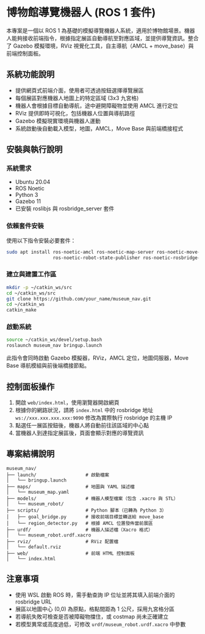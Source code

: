 # 博物館導覽機器人 (ROS 1 套件)

本專案是一個以 ROS 1 為基礎的模擬導覽機器人系統，適用於博物館場景。機器人能夠接收前端指令，根據指定展區自動導航至對應區域，並提供導覽資訊。整合了 Gazebo 模擬環境，RViz 視覺化工具，自主導航（AMCL + move\_base）與前端控制面板。

## 系統功能說明
* 提供網頁式前端介面，使用者可透過按鈕選擇導覽展區
* 每個展區對應機器人地圖上的特定區域 (3x3 九宮格)
* 機器人會根據目標自動導航，途中避開障礙物並使用 AMCL 進行定位
* RViz 提供即時可視化，包括機器人位置與導航路徑
* Gazebo 模擬現實環境與機器人運動
* 系統啟動後自動載入模型，地圖，AMCL，Move Base 與前端橋接程式

## 安裝與執行說明
### 系統需求
* Ubuntu 20.04
* ROS Noetic
* Python 3
* Gazebo 11
* 已安裝 roslibjs 與 rosbridge\_server 套件

### 依賴套件安裝
使用以下指令安裝必要套件：

```bash
sudo apt install ros-noetic-amcl ros-noetic-map-server ros-noetic-move-base \
                 ros-noetic-robot-state-publisher ros-noetic-rosbridge-server
```

### 建立與建置工作區
```bash
mkdir -p ~/catkin_ws/src
cd ~/catkin_ws/src
git clone https://github.com/your_name/museum_nav.git
cd ~/catkin_ws
catkin_make
```

### 啟動系統
```bash
source ~/catkin_ws/devel/setup.bash
roslaunch museum_nav bringup.launch
```

此指令會同時啟動 Gazebo 模擬器，RViz，AMCL 定位，地圖伺服器，Move Base 導航模組與前後端橋接節點。

## 控制面板操作

1. 開啟 `web/index.html`，使用瀏覽器開啟網頁
2. 根據你的網路狀況，請將 `index.html` 中的 rosbridge 地址 `ws://xxx.xxx.xxx.xxx:9090` 修改為實際執行 rosbridge 的主機 IP
3. 點選任一展區按鈕後，機器人將自動前往該區域的中心點
4. 當機器人到達指定展區後，頁面會顯示對應的導覽資訊

## 專案結構說明

```
museum_nav/
├── launch/                  # 啟動檔案
│   └── bringup.launch
├── maps/                    # 地圖與 YAML 描述檔
│   └── museum_map.yaml
├── models/                  # 機器人模型檔案（包含 .xacro 與 STL）
│   └── museum_robot/
├── scripts/                 # Python 腳本（已轉為 Python 3）
│   ├── goal_bridge.py       # 接收前端目標並轉送給 move_base
│   └── region_detector.py   # 根據 AMCL 位置發佈當前展區
├── urdf/                    # 機器人描述檔（Xacro 格式）
│   └── museum_robot.urdf.xacro
├── rviz/                    # RViz 配置檔
│   └── default.rviz
├── web/                     # 前端 HTML 控制面板
│   └── index.html
```

## 注意事項
* 使用 WSL 啟動 ROS 時，需手動查詢 IP 位址並將其填入前端介面的 rosbridge URL
* 展區以地圖中心 (0,0) 為原點，格點間距為 1 公尺，採用九宮格分區
* 若導航失敗可檢查是否被障礙物擋住，或 costmap 尚未正確建立
* 若模型異常或高度過低，可修改 `urdf/museum_robot.urdf.xacro` 中參數
